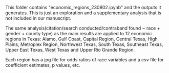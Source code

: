 This folder contains "economic_regions_230802.ipynb" and the outputs it generates. This is just an exploration and a supplementary analysis that is not included in our manuscript.

The same analysis(citation/search conducted/contraband found ~ race + gender + county type) as the main results are applied to 12 economic regions in Texas: Alamo, Gulf Coast, Capital Region, Central Texas, High Plains, Metroplex Region, Northwest Texas, South Texas, Southeast Texas, Upper East Texas, West Texas and Upper Rio Grande Region.

Each region has a jpg file for odds ratios of race variables and a csv file for coefficient estimates, p values, etc.
